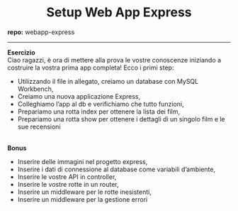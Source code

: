 <h1 align="center">Setup Web App Express</h1>

<b>repo:</b> webapp-express

<hr>
 
<b>Esercizio</b><br>
 Ciao ragazzi, è ora di mettere alla prova le vostre conoscenze iniziando a costruire la vostra prima app completa! Ecco i primi step:<br>
 
- Utilizzando il file in allegato, creiamo un database con MySQL Workbench,<br>
- Creiamo una nuova applicazione Express,
- Colleghiamo l’app al db e verifichiamo che tutto funzioni,<br>
- Prepariamo una rotta index per ottenere la lista dei film,<br>
- Prepariamo una rotta show per ottenere i dettagli di un singolo film e le sue recensioni<br><br>

<b>Bonus</b><br>
- Inserire delle immagini nel progetto express,<br>
- Inserire i dati di connessione al database come variabili d’ambiente,<br>
- Inserire le vostre API in controller,<br>
- Inserire le vostre rotte in un router,<br>
- Inserire un middleware per le rotte inesistenti,<br>
- Inserire un middleware per la gestione errori<br>
